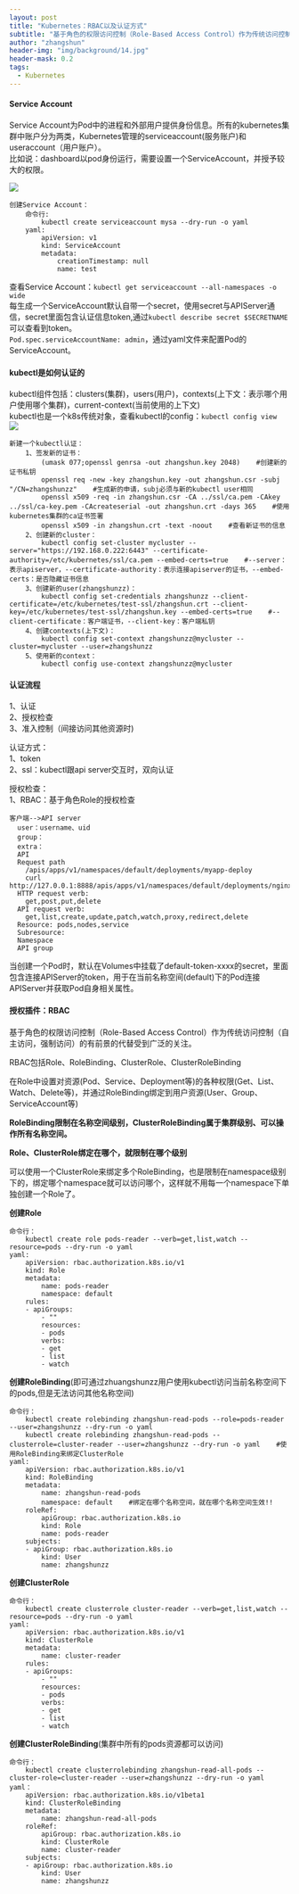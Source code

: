 ```yaml
---
layout: post
title: "Kubernetes：RBAC以及认证方式"
subtitle: "基于角色的权限访问控制（Role-Based Access Control）作为传统访问控制（自主访问，强制访问）的有前景的代替受到广泛的关注。"
author: "zhangshun"
header-img: "img/background/14.jpg"
header-mask: 0.2
tags:
  - Kubernetes
---
```


#### Service Account


Service Account为Pod中的进程和外部用户提供身份信息。所有的kubernetes集群中账户分为两类，Kubernetes管理的serviceaccount(服务账户)和useraccount（用户账户）。<br>
比如说：dashboard以pod身份运行，需要设置一个ServiceAccount，并授予较大的权限。

![](/img/in-post/2019-09-05-Kubernetes-RBAC以及认证方式/ServiceAccount.png)

```
创建Service Account：
	命令行:
		kubectl create serviceaccount mysa --dry-run -o yaml
	yaml:
		apiVersion: v1
		kind: ServiceAccount
		metadata:
			creationTimestamp: null
			name: test
```

查看Service Account：`kubectl get serviceaccount --all-namespaces -o wide`<br>
每生成一个ServiceAccount默认自带一个secret，使用secret与APIServer通信，secret里面包含认证信息token,通过`kubectl describe secret $SECRETNAME`可以查看到token。<br>
`Pod.spec.serviceAccountName: admin`，通过yaml文件来配置Pod的ServiceAccount。

#### kubectl是如何认证的

kubectl组件包括：clusters(集群)，users(用户)，contexts(上下文：表示哪个用户使用哪个集群)，current-context(当前使用的上下文)<br>
kubectl也是一个k8s传统对象，查看kubectl的config：`kubectl config view`<br>
![](/img/in-post/2019-09-05-Kubernetes-RBAC以及认证方式/Kubectl.png)

```
新建一个kubectl认证：
    1、签发新的证书：
        (umask 077;openssl genrsa -out zhangshun.key 2048)    #创建新的证书私钥
        openssl req -new -key zhangshun.key -out zhangshun.csr -subj "/CN=zhangshunzz"    #生成新的申请，subj必须与新的kubectl user相同
        openssl x509 -req -in zhangshun.csr -CA ../ssl/ca.pem -CAkey ../ssl/ca-key.pem -CAcreateserial -out zhangshun.crt -days 365    #使用kubernetes集群的ca证书签署
        openssl x509 -in zhangshun.crt -text -noout    #查看新证书的信息
    2、创建新的cluster：
        kubectl config set-cluster mycluster --server="https://192.168.0.222:6443" --certificate-authority=/etc/kubernetes/ssl/ca.pem --embed-certs=true    #--server：表示apiserver，--certificate-authority：表示连接apiserver的证书，--embed-certs：是否隐藏证书信息
    3、创建新的user(zhangshunzz)：
        kubectl config set-credentials zhangshunzz --client-certificate=/etc/kubernetes/test-ssl/zhangshun.crt --client-key=/etc/kubernetes/test-ssl/zhangshun.key --embed-certs=true    #--client-certificate：客户端证书，--client-key：客户端私钥
    4、创建contexts(上下文)：
        kubectl config set-context zhangshunzz@mycluster --cluster=mycluster --user=zhangshunzz
    5、使用新的context：
        kubectl config use-context zhangshunzz@mycluster
```

#### 认证流程

1、认证<br>
2、授权检查<br>
3、准入控制（间接访问其他资源时)

认证方式：<br>
1、token<br>
2、ssl：kubectl跟api server交互时，双向认证

授权检查：<br>
1、RBAC：基于角色Role的授权检查

```
客户端-->API server
  user：username、uid
  group：
  extra：
  API
  Request path
    /apis/apps/v1/namespaces/default/deployments/myapp-deploy
    curl http://127.0.0.1:8888/apis/apps/v1/namespaces/default/deployments/nginx
  HTTP request verb:
    get,post,put,delete
  API request verb:
    get,list,create,update,patch,watch,proxy,redirect,delete
  Resource: pods,nodes,service
  Subresource:
  Namespace
  API group
```

当创建一个Pod时，默认在Volumes中挂载了default-token-xxxx的secret，里面包含连接APIServer的token，用于在当前名称空间(default)下的Pod连接APIServer并获取Pod自身相关属性。

#### 授权插件：RBAC

基于角色的权限访问控制（Role-Based Access Control）作为传统访问控制（自主访问，强制访问）的有前景的代替受到广泛的关注。<br>

RBAC包括Role、RoleBinding、ClusterRole、ClusterRoleBinding<br>

在Role中设置对资源(Pod、Service、Deployment等)的各种权限(Get、List、Watch、Delete等)，并通过RoleBinding绑定到用户资源(User、Group、ServiceAccount等)

**RoleBinding限制在名称空间级别，ClusterRoleBinding属于集群级别、可以操作所有名称空间。**<br>

**Role、ClusterRole绑定在哪个，就限制在哪个级别**

可以使用一个ClusterRole来绑定多个RoleBinding，也是限制在namespace级别下的，绑定哪个namespace就可以访问哪个，这样就不用每一个namespace下单独创建一个Role了。

**创建Role**<br>
```
命令行：
	kubectl create role pods-reader --verb=get,list,watch --resource=pods --dry-run -o yaml 
yaml:
	apiVersion: rbac.authorization.k8s.io/v1
	kind: Role
	metadata:
		name: pods-reader
		namespace: default
	rules:
	- apiGroups:
		- ""
		resources:
		- pods
		verbs:
		- get
		- list
		- watch
```

**创建RoleBinding**(即可通过zhuangshunzz用户使用kubectl访问当前名称空间下的pods,但是无法访问其他名称空间)<br>
```
命令行：
	kubectl create rolebinding zhangshun-read-pods --role=pods-reader --user=zhangshunzz --dry-run -o yaml
	kubectl create rolebinding zhangshun-read-pods --clusterrole=cluster-reader --user=zhangshunzz --dry-run -o yaml    #使用RoleBinding来绑定ClusterRole
yaml:
	apiVersion: rbac.authorization.k8s.io/v1
	kind: RoleBinding
	metadata:
		name: zhangshun-read-pods
		namespace: default    #绑定在哪个名称空间，就在哪个名称空间生效!!
	roleRef:
		apiGroup: rbac.authorization.k8s.io
		kind: Role
  		name: pods-reader
	subjects:
	- apiGroup: rbac.authorization.k8s.io
		kind: User
		name: zhangshunzz
```

**创建ClusterRole**<br>

```
命令行：
	kubectl create clusterrole cluster-reader --verb=get,list,watch --resource=pods --dry-run -o yaml
yaml:
	apiVersion: rbac.authorization.k8s.io/v1
	kind: ClusterRole
	metadata:
		name: cluster-reader
	rules:
	- apiGroups:
		- ""
		resources:
		- pods
		verbs:
		- get
		- list
		- watch
```

**创建ClusterRoleBinding**(集群中所有的pods资源都可以访问)<br>

```
命令行：
	kubectl create clusterrolebinding zhangshun-read-all-pods --cluster-role=cluster-reader --user=zhangshunzz --dry-run -o yaml
yaml：
	apiVersion: rbac.authorization.k8s.io/v1beta1
	kind: ClusterRoleBinding
	metadata:
		name: zhangshun-read-all-pods
	roleRef:
		apiGroup: rbac.authorization.k8s.io
		kind: ClusterRole
		name: cluster-reader
	subjects:
	- apiGroup: rbac.authorization.k8s.io
		kind: User
		name: zhangshunzz
```
